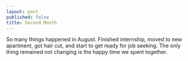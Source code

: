 ```yaml
---
layout: post
published: false
title: Second Month
---
```

So many things happened in August. Finished internship, moved to new apartment, got hair cut, and start to get ready for job seeking. The only thing remained not changing is the happy time we spent together.


